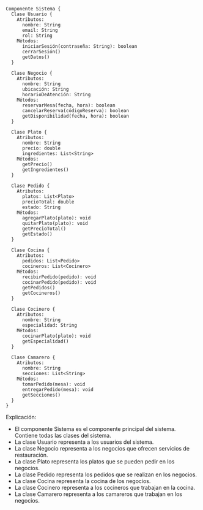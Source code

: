 ```
Componente Sistema {
  Clase Usuario {
    Atributos:
      nombre: String
      email: String
      rol: String
    Métodos:
      iniciarSesión(contraseña: String): boolean
      cerrarSesión()
      getDatos()
  }

  Clase Negocio {
    Atributos:
      nombre: String
      ubicación: String
      horarioDeAtención: String
    Métodos:
      reservarMesa(fecha, hora): boolean
      cancelarReserva(códigoReserva): boolean
      getDisponibilidad(fecha, hora): boolean
  }

  Clase Plato {
    Atributos:
      nombre: String
      precio: double
      ingredientes: List<String>
    Métodos:
      getPrecio()
      getIngredientes()
  }

  Clase Pedido {
    Atributos:
      platos: List<Plato>
      precioTotal: double
      estado: String
    Métodos:
      agregarPlato(plato): void
      quitarPlato(plato): void
      getPrecioTotal()
      getEstado()
  }

  Clase Cocina {
    Atributos:
      pedidos: List<Pedido>
      cocineros: List<Cocinero>
    Métodos:
      recibirPedido(pedido): void
      cocinarPedido(pedido): void
      getPedidos()
      getCocineros()
  }

  Clase Cocinero {
    Atributos:
      nombre: String
      especialidad: String
    Métodos:
      cocinarPlato(plato): void
      getEspecialidad()
  }

  Clase Camarero {
    Atributos:
      nombre: String
      secciones: List<String>
    Métodos:
      tomarPedido(mesa): void
      entregarPedido(mesa): void
      getSecciones()
  }
}

```

Explicación:

* El componente Sistema es el componente principal del sistema. Contiene todas las clases del sistema.
* La clase Usuario representa a los usuarios del sistema.
* La clase Negocio representa a los negocios que ofrecen servicios de restauración.
* La clase Plato representa los platos que se pueden pedir en los negocios.
* La clase Pedido representa los pedidos que se realizan en los negocios.
* La clase Cocina representa la cocina de los negocios.
* La clase Cocinero representa a los cocineros que trabajan en la cocina.
* La clase Camarero representa a los camareros que trabajan en los negocios.